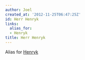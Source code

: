 ```yaml
---
author: Joel
created_at: '2012-11-25T06:47:25Z'
id: Herr Henryk
links:
  alias_for:
  - Henryk
title: Herr Henryk
---
```


Alias for [Henryk]

  [Henryk]: Henryk